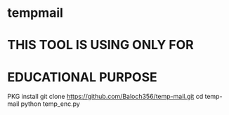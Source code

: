 # tempmail 
# THIS TOOL IS USING ONLY FOR 
# EDUCATIONAL PURPOSE

  PKG install 
  git clone https://github.com/Baloch356/temp-mail.git 
  cd temp-mail 
  python temp_enc.py
